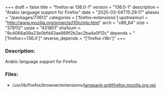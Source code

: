 +++
draft = false
title = "firefox-ar 136.0-1"
version = "136.0-1"
description = "Arabic language support for Firefox"
date = "2025-03-04T15:29:17"
aliases = "/packages/73613"
categories = ['firefox-extensions']
upstreamurl = "http://www.mozilla.org/projects/l10n/mlp.html"
arch = "x86_64"
size = "379112"
usize = "431801"
sha1sum = "8c4066a09a23e0bfd43ae869f2b2ac2ba4a0f12c"
depends = "['firefox>=136.0']"
reverse_depends = "['firefox-i18n']"
+++
### Description: 
Arabic language support for Firefox

### Files: 
* /usr/lib/firefox/browser/extensions/langpack-ar@firefox.mozilla.org.xpi
